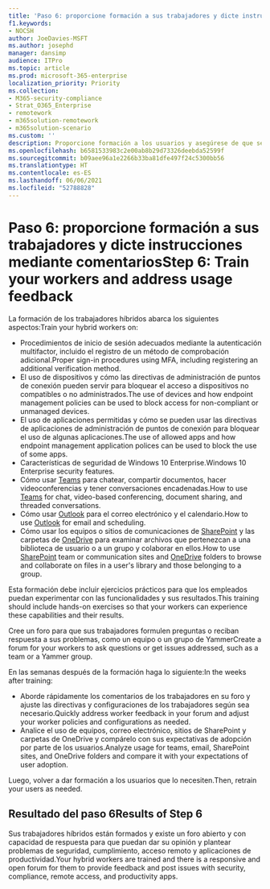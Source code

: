 ```yaml
---
title: 'Paso 6: proporcione formación a sus trabajadores y dicte instrucciones mediante comentarios'
f1.keywords:
- NOCSH
author: JoeDavies-MSFT
ms.author: josephd
manager: dansimp
audience: ITPro
ms.topic: article
ms.prod: microsoft-365-enterprise
localization_priority: Priority
ms.collection:
- M365-security-compliance
- Strat_O365_Enterprise
- remotework
- m365solution-remotework
- m365solution-scenario
ms.custom: ''
description: Proporcione formación a los usuarios y asegúrese de que se dé respuesta a los problemas rápidamente.
ms.openlocfilehash: b6581533983c2e00ab8b29d73326deebda52599f
ms.sourcegitcommit: b09aee96a1e2266b33ba81dfe497f24c5300bb56
ms.translationtype: HT
ms.contentlocale: es-ES
ms.lasthandoff: 06/06/2021
ms.locfileid: "52788828"
---
```

# <a name="step-6-train-your-workers-and-address-usage-feedback"></a><span data-ttu-id="ca9b3-103">Paso 6: proporcione formación a sus trabajadores y dicte instrucciones mediante comentarios</span><span class="sxs-lookup"><span data-stu-id="ca9b3-103">Step 6: Train your workers and address usage feedback</span></span>

<span data-ttu-id="ca9b3-104">La formación de los trabajadores híbridos abarca los siguientes aspectos:</span><span class="sxs-lookup"><span data-stu-id="ca9b3-104">Train your hybrid workers on:</span></span>

- <span data-ttu-id="ca9b3-105">Procedimientos de inicio de sesión adecuados mediante la autenticación multifactor, incluido el registro de un método de comprobación adicional.</span><span class="sxs-lookup"><span data-stu-id="ca9b3-105">Proper sign-in procedures using MFA, including registering an additional verification method.</span></span>
- <span data-ttu-id="ca9b3-106">El uso de dispositivos y cómo las directivas de administración de puntos de conexión pueden servir para bloquear el acceso a dispositivos no compatibles o no administrados.</span><span class="sxs-lookup"><span data-stu-id="ca9b3-106">The use of devices and how endpoint management policies can be used to block access for non-compliant or unmanaged devices.</span></span>
- <span data-ttu-id="ca9b3-107">El uso de aplicaciones permitidas y cómo se pueden usar las directivas de aplicaciones de administración de puntos de conexión para bloquear el uso de algunas aplicaciones.</span><span class="sxs-lookup"><span data-stu-id="ca9b3-107">The use of allowed apps and how endpoint management application polices can be used to block the use of some apps.</span></span>
- <span data-ttu-id="ca9b3-108">Características de seguridad de Windows 10 Enterprise.</span><span class="sxs-lookup"><span data-stu-id="ca9b3-108">Windows 10 Enterprise security features.</span></span>
- <span data-ttu-id="ca9b3-109">Cómo usar [Teams](/microsoftteams/training-microsoft-teams-landing-page) para chatear, compartir documentos, hacer videoconferencias y tener conversaciones encadenadas.</span><span class="sxs-lookup"><span data-stu-id="ca9b3-109">How to use [Teams](/microsoftteams/training-microsoft-teams-landing-page) for chat, video-based conferencing, document sharing, and threaded conversations.</span></span>
- <span data-ttu-id="ca9b3-110">Cómo usar [Outlook](https://support.office.com/article/outlook-training-8a5b816d-9052-4190-a5eb-494512343cca) para el correo electrónico y el calendario.</span><span class="sxs-lookup"><span data-stu-id="ca9b3-110">How to use [Outlook](https://support.office.com/article/outlook-training-8a5b816d-9052-4190-a5eb-494512343cca) for email and scheduling.</span></span>
- <span data-ttu-id="ca9b3-111">Cómo usar los equipos o sitios de comunicaciones de [SharePoint](https://support.office.com/article/sharepoint-online-video-training-cb8ef501-84db-4427-ac77-ec2009fb8e23) y las carpetas de [OneDrive](https://support.office.com/article/onedrive-video-training-1f608184-b7e6-43ca-8753-2ff679203132) para examinar archivos que pertenezcan a una biblioteca de usuario o a un grupo y colaborar en ellos.</span><span class="sxs-lookup"><span data-stu-id="ca9b3-111">How to use [SharePoint](https://support.office.com/article/sharepoint-online-video-training-cb8ef501-84db-4427-ac77-ec2009fb8e23) team or communication sites and [OneDrive](https://support.office.com/article/onedrive-video-training-1f608184-b7e6-43ca-8753-2ff679203132) folders to browse and collaborate on files in a user's library and those belonging to a group.</span></span>

<span data-ttu-id="ca9b3-112">Esta formación debe incluir ejercicios prácticos para que los empleados puedan experimentar con las funcionalidades y sus resultados.</span><span class="sxs-lookup"><span data-stu-id="ca9b3-112">This training should include hands-on exercises so that your workers can experience these capabilities and their results.</span></span>

<span data-ttu-id="ca9b3-113">Cree un foro para que sus trabajadores formulen preguntas o reciban respuesta a sus problemas, como un equipo o un grupo de Yammer</span><span class="sxs-lookup"><span data-stu-id="ca9b3-113">Create a forum for your workers to ask questions or get issues addressed, such as a team or a Yammer group.</span></span>

<span data-ttu-id="ca9b3-114">En las semanas después de la formación haga lo siguiente:</span><span class="sxs-lookup"><span data-stu-id="ca9b3-114">In the weeks after training:</span></span>

- <span data-ttu-id="ca9b3-115">Aborde rápidamente los comentarios de los trabajadores en su foro y ajuste las directivas y configuraciones de los trabajadores según sea necesario.</span><span class="sxs-lookup"><span data-stu-id="ca9b3-115">Quickly address worker feedback in your forum and adjust your worker policies and configurations as needed.</span></span>
- <span data-ttu-id="ca9b3-116">Analice el uso de equipos, correo electrónico, sitios de SharePoint y carpetas de OneDrive y compárelo con sus expectativas de adopción por parte de los usuarios.</span><span class="sxs-lookup"><span data-stu-id="ca9b3-116">Analyze usage for teams, email, SharePoint sites, and OneDrive folders and compare it with your expectations of user adoption.</span></span>

<span data-ttu-id="ca9b3-117">Luego, volver a dar formación a los usuarios que lo necesiten.</span><span class="sxs-lookup"><span data-stu-id="ca9b3-117">Then, retrain your users as needed.</span></span>

## <a name="results-of-step-6"></a><span data-ttu-id="ca9b3-118">Resultado del paso 6</span><span class="sxs-lookup"><span data-stu-id="ca9b3-118">Results of Step 6</span></span>

<span data-ttu-id="ca9b3-119">Sus trabajadores híbridos están formados y existe un foro abierto y con capacidad de respuesta para que puedan dar su opinión y plantear problemas de seguridad, cumplimiento, acceso remoto y aplicaciones de productividad.</span><span class="sxs-lookup"><span data-stu-id="ca9b3-119">Your hybrid workers are trained and there is a responsive and open forum for them to provide feedback and post issues with security, compliance, remote access, and productivity apps.</span></span>
